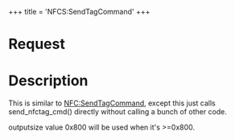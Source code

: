 +++
title = 'NFCS:SendTagCommand'
+++

# Request

# Description

This is similar to [NFC:SendTagCommand](NFC:SendTagCommand "wikilink"), except this just calls send_nfctag_cmd() directly without calling a bunch of other code.

outputsize value 0x800 will be used when it's \>=0x800.
